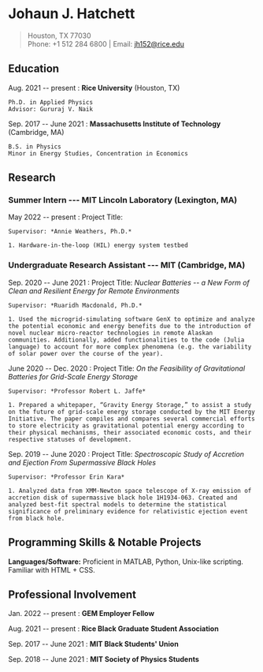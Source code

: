 # Johaun J. Hatchett

>  Houston, TX 77030  
>  Phone: +1 512 284 6800 | Email: jh152@rice.edu

## Education

Aug. 2021 -- present
:   **Rice University** (Houston, TX)

    Ph.D. in Applied Physics  
    Advisor: Gururaj V. Naik

Sep. 2017 -- June 2021
:   **Massachusetts Institute of Technology** (Cambridge, MA)

    B.S. in Physics  
    Minor in Energy Studies, Concentration in Economics

## Research

### **Summer Intern --- MIT Lincoln Laboratory** (Lexington, MA)

May 2022 -- present
:   Project Title:

    Supervisor: *Annie Weathers, Ph.D.*

    1. Hardware-in-the-loop (HIL) energy system testbed

### **Undergraduate Research Assistant --- MIT** (Cambridge, MA)

Sep. 2020 -- June 2021
:   Project Title: *Nuclear Batteries -- a New Form of Clean and Resilient Energy for Remote Environments*

    Supervisor: *Ruaridh Macdonald, Ph.D.*

    1. Used the microgrid-simulating software GenX to optimize and analyze the potential economic and energy benefits due to the introduction of novel nuclear micro-reactor technologies in remote Alaskan communities. Additionally, added functionalities to the code (Julia language) to account for more complex phenomena (e.g. the variability of solar power over the course of the year).

June 2020 -- Dec. 2020
:   Project Title: *On the Feasibility of Gravitational Batteries for Grid-Scale Energy Storage*

    Supervisor: *Professor Robert L. Jaffe*

    1. Prepared a whitepaper, “Gravity Energy Storage,” to assist a study on the future of grid-scale energy storage conducted by the MIT Energy Initiative. The paper compiles and compares several commercial efforts to store electricity as gravitational potential energy according to their physical mechanisms, their associated economic costs, and their respective statuses of development.

Sep. 2019 -- June 2020
:   Project Title: *Spectroscopic Study of Accretion and Ejection From Supermassive Black Holes*

    Supervisor: *Professor Erin Kara*

    1. Analyzed data from XMM-Newton space telescope of X-ray emission of accretion disk of supermassive black hole 1H1934-063. Created and analyzed best-fit spectral models to determine the statistical significance of preliminary evidence for relativistic ejection event from black hole.

## Programming Skills & Notable Projects

**Languages/Software:** Proficient in MATLAB, Python, Unix-like scripting. Familiar with HTML + CSS.

## Professional Involvement

Jan. 2022 -- present
:   **GEM Employer Fellow**

Aug. 2021 -- present
:   **Rice Black Graduate Student Association**

Sep. 2017 -- June 2021
:   **MIT Black Students' Union**

Sep. 2018 -- June 2021
:   **MIT Society of Physics Students**
